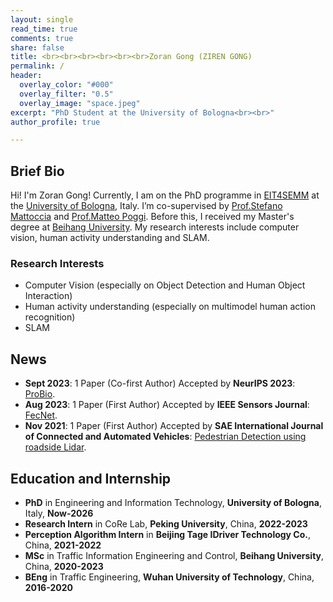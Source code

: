 ```yaml
---
layout: single
read_time: true
comments: true
share: false
title: <br><br><br><br><br><br>Zoran Gong (ZIREN GONG)
permalink: /
header:
  overlay_color: "#000"
  overlay_filter: "0.5"
  overlay_image: "space.jpeg"
excerpt: "PhD Student at the University of Bologna<br><br>"
author_profile: true

---
```


## Brief Bio

Hi! I'm Zoran Gong! Currently, I am on the PhD programme in [EIT4SEMM](https://phd.unibo.it/eit4semm/en) at the [University of Bologna](https://www.unibo.it/en), Italy. I’m co-supervised by [Prof.Stefano Mattoccia](http://vision.deis.unibo.it/~smatt/Site/Home.html) and [Prof.Matteo Poggi](https://mattpoggi.github.io/). Before this, I received my Master's degree at [Beihang University](https://ev.buaa.edu.cn/). My research interests include computer vision, human activity understanding and SLAM.

### Research Interests

* Computer Vision (especially on Object Detection and Human Object Interaction)
* Human activity understanding (especially on multimodel human action recognition)
* SLAM

## News

* **Sept 2023**: 1 Paper (Co-first Author) Accepted by **NeurIPS 2023**: [ProBio](https://nips.cc/virtual/2023/poster/73683).
* **Aug 2023**: 1 Paper (First Author) Accepted by **IEEE Sensors Journal**: [FecNet](https://ieeexplore.ieee.org/document/10223730).
* **Nov 2021**: 1 Paper (First Author) Accepted by **SAE International Journal of Connected and Automated Vehicles**: [Pedestrian Detection using roadside Lidar](https://www.sae.org/publications/technical-papers/content/12-04-04-0031/).

## Education and Internship

* **PhD** in Engineering and Information Technology, **University of Bologna**, Italy, **Now-2026**
* **Research Intern** in CoRe Lab, **Peking University**, China, **2022-2023**
* **Perception Algorithm Intern** in **Beijing Tage IDriver Technology Co.**, China, **2021-2022**
* **MSc** in Traffic Information Engineering and Control, **Beihang University**, China, **2020-2023**
* **BEng** in Traffic Engineering, **Wuhan University of Technology**, China, **2016-2020**
